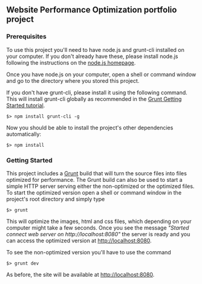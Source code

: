 ## Website Performance Optimization portfolio project


### Prerequisites

To use this project you'll need to have node.js and grunt-cli installed on your computer.
If you don't already have these, please install node.js following the instructions on
the [node.js homepage](https://nodejs.org/).

Once you have node.js on your computer, open a shell or command window and go to the directory
where you stored this project.

If you don't have grunt-cli, please install it using the following command. This will install 
grunt-cli globally as recommended in the [Grunt Getting Started tutorial](http://gruntjs.com/getting-started).

  ```
  $> npm install grunt-cli -g
  ```

Now you should be able to install the project's other dependencies automatically:

  ```
  $> npm install
  ```


### Getting Started

This project includes a [Grunt](http://gruntjs.com) build that will turn the source files into files optimized
for performance. The Grunt build can also be used to start a simple HTTP server serving either the non-optimized
or the optimized files. To start the optimized version open a shell or command window in the project's root directory
and simply type

  ```
  $> grunt
  ```
  
This will optimize the images, html and css files, which depending on your computer might take a few seconds. Once you
see the message *"Started connect web server on http://localhost:8080"* the server is ready and you can access the
optimized version at [http://localhost:8080](http://localhost:8080).

To see the non-optimized version you'll have to use the command

  ```
  $> grunt dev
  ```

As before, the site will be available at [http://localhost:8080](http://localhost:8080).

